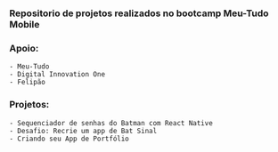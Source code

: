 ### Repositorio de projetos realizados no bootcamp Meu-Tudo Mobile

### Apoio: 
    - Meu-Tudo 
    - Digital Innovation One
    - Felipão

### Projetos:
    - Sequenciador de senhas do Batman com React Native
    - Desafio: Recrie um app de Bat Sinal
    - Criando seu App de Portfólio
